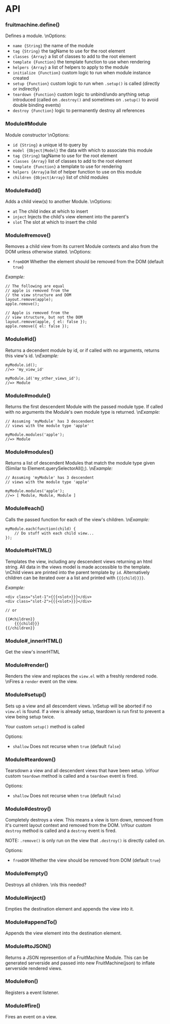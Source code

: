 # API

### fruitmachine.define()

Defines a module.
\nOptions:

 - `name {String}` the name of the module
 - `tag {String}` the tagName to use for the root element
 - `classes {Array}` a list of classes to add to the root element
 - `template {Function}` the template function to use when rendering
 - `helpers {Array}` a list of helpers to apply to the module
 - `initialize {Function}` custom logic to run when module instance created
 - `setup {Function}` custom logic to run when `.setup()` is called (directly or indirectly)
 - `teardown {Function}` custom logic to unbind/undo anything setup introduced (called on `.destroy()` and sometimes on `.setup()` to avoid double binding events)
 - `destroy {Function}` logic to permanently destroy all references

### Module#Module

Module constructor
\nOptions:

 - `id {String}` a unique id to query by
 - `model {Object|Model}` the data with which to associate this module
 - `tag {String}` tagName to use for the root element
 - `classes {Array}` list of classes to add to the root element
 - `template {Function}` a template to use for rendering
 - `helpers {Array}`a list of helper function to use on this module
 - `children {Object|Array}` list of child modules

### Module#add()

Adds a child view(s) to another Module.
\nOptions:

 - `at` The child index at which to insert
 - `inject` Injects the child's view element into the parent's
 - `slot` The slot at which to insert the child

### Module#remove()

Removes a child view from
its current Module contexts
and also from the DOM unless
otherwise stated.
\nOptions:

 - `fromDOM` Whether the element should be removed from the DOM (default `true`)

*Example:*

    // The following are equal
    // apple is removed from the
    // the view structure and DOM
    layout.remove(apple);
    apple.remove();

    // Apple is removed from the
    // view structure, but not the DOM
    layout.remove(apple, { el: false });
    apple.remove({ el: false });

### Module#id()

Returns a decendent module
by id, or if called with no
arguments, returns this view's id.
\n*Example:*

    myModule.id();
    //=> 'my_view_id'

    myModule.id('my_other_views_id');
    //=> Module

### Module#module()

Returns the first descendent
Module with the passed module type.
If called with no arguments the
Module's own module type is returned.
\n*Example:*

    // Assuming 'myModule' has 3 descendent
    // views with the module type 'apple'

    myModule.modules('apple');
    //=> Module

### Module#modules()

Returns a list of descendent
Modules that match the module
type given (Similar to
Element.querySelectorAll();).
\n*Example:*

    // Assuming 'myModule' has 3 descendent
    // views with the module type 'apple'

    myModule.modules('apple');
    //=> [ Module, Module, Module ]

### Module#each()

Calls the passed function
for each of the view's
children.
\n*Example:*

    myModule.each(function(child) {
        // Do stuff with each child view...
    });

### Module#toHTML()

Templates the view, including
any descendent views returning
an html string. All data in the
views model is made accessible
to the template.
\nChild views are printed into the
parent template by `id`. Alternatively
children can be iterated over a a list
and printed with `{{{child}}}}`.

*Example:*

    <div class="slot-1">{{{<slot>}}}</div>
    <div class="slot-2">{{{<slot>}}}</div>

    // or

    {{#children}}
        {{{child}}}
    {{/children}}

### Module#_innerHTML()

Get the view's innerHTML

### Module#render()

Renders the view and replaces
the `view.el` with a freshly
rendered node.
\nFires a `render` event on the view.

### Module#setup()

Sets up a view and all descendent
views.
\nSetup will be aborted if no `view.el`
is found. If a view is already setup,
teardown is run first to prevent a
view being setup twice.

Your custom `setup()` method is called

Options:

 - `shallow` Does not recurse when `true` (default `false`)

### Module#teardown()

Tearsdown a view and all descendent
views that have been setup.
\nYour custom `teardown` method is
called and a `teardown` event is fired.

Options:

 - `shallow` Does not recurse when `true` (default `false`)

### Module#destroy()

Completely destroys a view. This means
a view is torn down, removed from it's
current layout context and removed
from the DOM.
\nYour custom `destroy` method is
called and a `destroy` event is fired.

NOTE: `.remove()` is only run on the view
that `.destroy()` is directly called on.

Options:

 - `fromDOM` Whether the view should be removed from DOM (default `true`)

### Module#empty()

Destroys all children.
\nIs this needed?

### Module#inject()

Empties the destination element
and appends the view into it.

### Module#appendTo()

Appends the view element into
the destination element.

### Module#toJSON()

Returns a JSON represention of
a FruitMachine Module. This can
be generated serverside and
passed into new FruitMachine(json)
to inflate serverside rendered
views.

### Module#on()

Registers a event listener.

### Module#fire()

Fires an event on a view.

